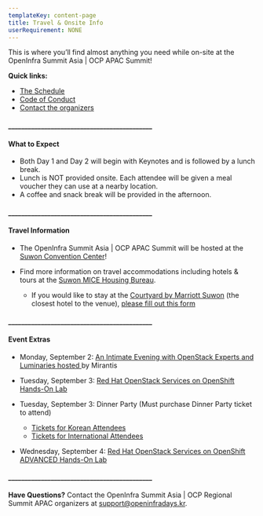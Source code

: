 ```yaml
---
templateKey: content-page
title: Travel & Onsite Info
userRequirement: NONE
---
```

This is where you’ll find almost anything you need while on-site at the OpenInfra Summit Asia | OCP APAC Summit!

**Quick links:**

* [The Schedule](https://2024.openinfraasia.org/a/schedule)
* [Code of Conduct](https://openinfra.dev/legal/code-of-conduct)
* [Contact the organizers](mailto:support@openinfradays.kr)

#### \_\_\_\_\_\_\_\_\_\_\_\_\_\_\_\_\_\_\_\_\_\_\_\_\_\_\_\_\_\_\_\_\_\_\_\_\_\_\_\_\_\_\_\_

#### What to Expect

* Both Day 1 and Day 2 will begin with Keynotes and is followed by a lunch break.
* Lunch is NOT provided onsite. Each attendee will be given a meal voucher they can use at a nearby location.
* A coffee and snack break will be provided in the afternoon.

#### \_\_\_\_\_\_\_\_\_\_\_\_\_\_\_\_\_\_\_\_\_\_\_\_\_\_\_\_\_\_\_\_\_\_\_\_\_\_\_\_\_\_\_\_

#### Travel Information

* The OpenInfra Summit Asia | OCP APAC Summit will be hosted at the [Suwon Convention Center](https://www.scc.or.kr/site-map/)!
* Find more information on travel accommodations including hotels & tours at the [Suwon MICE Housing Bureau](https://openinfra2024.mice.link/).

  * If you would like to stay at the [Courtyard by Marriott Suwon](https://maps.app.goo.gl/tqSMpNBViyCRrfeLA) (the closest hotel to the venue), [please fill out this form](https://openinfrafoundation.formstack.com/forms/courtyard_suwon_hotel)[](https://openinfrafoundation.formstack.com/forms/courtyard_suwon_hotel)

#### \_\_\_\_\_\_\_\_\_\_\_\_\_\_\_\_\_\_\_\_\_\_\_\_\_\_\_\_\_\_\_\_\_\_\_\_\_\_\_\_\_\_\_\_

#### Event Extras

* Monday, September 2: [An Intimate Evening with OpenStack Experts and Luminaries hosted ](https://www.mirantis.com/resources/openinfra-summit-panel/)by Mirantis
* Tuesday, September 3: [Red Hat OpenStack Services on OpenShift Hands-On Lab](https://2024.openinfraasia.org/a/schedule#view=calendar&title=Red%20Hat%20OpenStack%20Services%20on%20OpenShift%20Hands-On%20Lab)
* Tuesday, September 3: Dinner Party (Must purchase Dinner Party ticket to attend)

  * [Tickets for Korean Attendees](https://openinfra.cafe24.com/surl/O/25)
  * [Tickets for International Attendees](https://openinfra.cafe24.com/shop2/surl/O/26)
* [](https://2024.openinfraasia.org/a/schedule#view=calendar&title=Red%20Hat%20OpenStack%20Services%20on%20OpenShift%20Hands-On%20Lab)Wednesday, September 4: [Red Hat OpenStack Services on OpenShift ADVANCED Hands-On Lab](https://2024.openinfraasia.org/a/schedule#view=calendar&title=Red%20Hat%20OpenStack%20Services%20on%20OpenShift%20ADVANCED%20Hands-On%20Lab)

#### \_\_\_\_\_\_\_\_\_\_\_\_\_\_\_\_\_\_\_\_\_\_\_\_\_\_\_\_\_\_\_\_\_\_\_\_\_\_\_\_\_\_\_\_

**Have Questions?** Contact the OpenInfra Summit Asia | OCP Regional Summit APAC organizers at [support@openinfradays.kr](mailto:support@openinfradays.kr).
